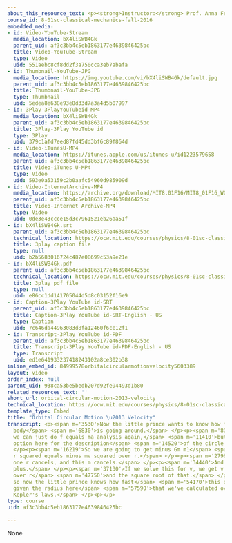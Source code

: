 ```yaml
---
about_this_resource_text: <p><strong>Instructor:</strong> Prof. Anna Frebel</p>
course_id: 8-01sc-classical-mechanics-fall-2016
embedded_media:
- id: Video-YouTube-Stream
  media_location: bX4liSWB4Gk
  parent_uid: af3c3bb4c5eb1863177e4639846425bc
  title: Video-YouTube-Stream
  type: Video
  uid: 551aebc8cf8dd2f3a750cca3eb7abafa
- id: Thumbnail-YouTube-JPG
  media_location: https://img.youtube.com/vi/bX4liSWB4Gk/default.jpg
  parent_uid: af3c3bb4c5eb1863177e4639846425bc
  title: Thumbnail-YouTube-JPG
  type: Thumbnail
  uid: 5edea8e638e93e8d33d7a3a4d5b07997
- id: 3Play-3PlayYouTubeid-MP4
  media_location: bX4liSWB4Gk
  parent_uid: af3c3bb4c5eb1863177e4639846425bc
  title: 3Play-3Play YouTube id
  type: 3Play
  uid: 379c1afd7eed87fd45dd3bf6c89f864d
- id: Video-iTunesU-MP4
  media_location: https://itunes.apple.com/us/itunes-u/id1223579658
  parent_uid: af3c3bb4c5eb1863177e4639846425bc
  title: Video-iTunes U-MP4
  type: Video
  uid: 593e0a53159c2b0aafc54960d985909d
- id: Video-InternetArchive-MP4
  media_location: https://archive.org/download/MIT8.01F16/MIT8_01F16_W03PS01_2_360p.mp4
  parent_uid: af3c3bb4c5eb1863177e4639846425bc
  title: Video-Internet Archive-MP4
  type: Video
  uid: 0de3e43ccce15d3c7961521eb26aa51f
- id: bX4liSWB4Gk.srt
  parent_uid: af3c3bb4c5eb1863177e4639846425bc
  technical_location: https://ocw.mit.edu/courses/physics/8-01sc-classical-mechanics-fall-2016/week-3-circular-motion/PS.3.1-worked-example-orbital-circular-motion/orbital-circular-motion-2013-velocity/bX4liSWB4Gk.srt
  title: 3play caption file
  type: null
  uid: b2b5683016724c487e08699c53a9e21e
- id: bX4liSWB4Gk.pdf
  parent_uid: af3c3bb4c5eb1863177e4639846425bc
  technical_location: https://ocw.mit.edu/courses/physics/8-01sc-classical-mechanics-fall-2016/week-3-circular-motion/PS.3.1-worked-example-orbital-circular-motion/orbital-circular-motion-2013-velocity/bX4liSWB4Gk.pdf
  title: 3play pdf file
  type: null
  uid: e86cc1dd141705044d5d8c03152f16e9
- id: Caption-3Play YouTube id-SRT
  parent_uid: af3c3bb4c5eb1863177e4639846425bc
  title: Caption-3Play YouTube id-SRT-English - US
  type: Caption
  uid: 7c646da44963083d8fa12460f6ce12f1
- id: Transcript-3Play YouTube id-PDF
  parent_uid: af3c3bb4c5eb1863177e4639846425bc
  title: Transcript-3Play YouTube id-PDF-English - US
  type: Transcript
  uid: ed1e641933237418243102a8ce302b38
inline_embed_id: 84999578orbitalcircularmotionvelocity5603389
layout: video
order_index: null
parent_uid: 938ca53be5bedb207d92fe94493d1b80
related_resources_text: ''
short_url: orbital-circular-motion-2013-velocity
technical_location: https://ocw.mit.edu/courses/physics/8-01sc-classical-mechanics-fall-2016/week-3-circular-motion/PS.3.1-worked-example-orbital-circular-motion/orbital-circular-motion-2013-velocity
template_type: Embed
title: "Orbital Circular Motion \u2013 Velocity"
transcript: <p><span m='3530'>Now the little prince wants to know how fast this little
  body</span> <span m='6830'>is going around.</span> </p><p><span m='8010'>And well,
  we can just do f equals ma analysis again,</span> <span m='11410'>but use a different
  option here for the description</span> <span m='14520'>of the circle of motion.</span>
  </p><p><span m='16219'>So we are going to get minus Gm m1</span> <span m='21620'>over
  r squared equals minus mv squared over r.</span> </p><p><span m='27985'>And here
  one r cancels, and this m cancels.</span> </p><p><span m='34440'>And that goes to
  plus.</span> </p><p><span m='37130'>If we solve this for v, we get v equals Gm1
  over r</span> <span m='47750'>and the square root of that.</span> </p><p><span m='50130'>And
  so now the little prince knows how fast</span> <span m='54170'>this object is going,
  given the radius here</span> <span m='57590'>that we've calculated over there with
  Kepler's laws.</span> </p><p></p>
type: course
uid: af3c3bb4c5eb1863177e4639846425bc

---
```

None